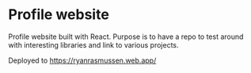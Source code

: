 # Profile website

Profile website built with React. Purpose is to have a repo to test around with interesting libraries and link to various projects.

Deployed to https://ryanrasmussen.web.app/